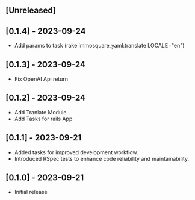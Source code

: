 ## [Unreleased]

## [0.1.4] - 2023-09-24
- Add params to task (rake immosquare_yaml:translate LOCALE="en")

## [0.1.3] - 2023-09-24
- Fix OpenAI Api return

## [0.1.2] - 2023-09-24
- Add Tranlate Module
- Add Tasks for rails App

## [0.1.1] - 2023-09-21
- Added tasks for improved development workflow.
- Introduced RSpec tests to enhance code reliability and maintainability.

## [0.1.0] - 2023-09-21

- Initial release
